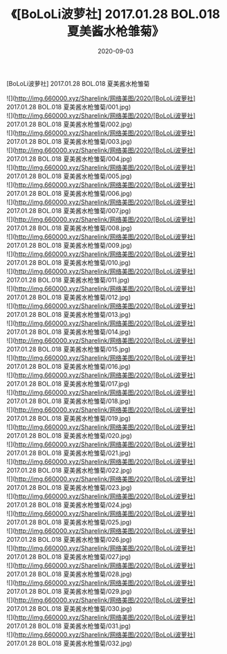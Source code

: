﻿---
layout: post
title:  《[BoLoLi波萝社] 2017.01.28 BOL.018 夏美酱水枪雏菊》
date:   2020-09-03
img: http://img.660000.xyz/Sharelink/网络美图/2020/[BoLoLi波萝社] 2017.01.28 BOL.018 夏美酱水枪雏菊/000.jpg
categories: [美女, 清纯, 唯美]
---

[BoLoLi波萝社] 2017.01.28 BOL.018 夏美酱水枪雏菊

  ![](http://img.660000.xyz/Sharelink/网络美图/2020/[BoLoLi波萝社] 2017.01.28 BOL.018 夏美酱水枪雏菊/001.jpg) <br> ![](http://img.660000.xyz/Sharelink/网络美图/2020/[BoLoLi波萝社] 2017.01.28 BOL.018 夏美酱水枪雏菊/002.jpg) <br> ![](http://img.660000.xyz/Sharelink/网络美图/2020/[BoLoLi波萝社] 2017.01.28 BOL.018 夏美酱水枪雏菊/003.jpg) <br> ![](http://img.660000.xyz/Sharelink/网络美图/2020/[BoLoLi波萝社] 2017.01.28 BOL.018 夏美酱水枪雏菊/004.jpg) <br> ![](http://img.660000.xyz/Sharelink/网络美图/2020/[BoLoLi波萝社] 2017.01.28 BOL.018 夏美酱水枪雏菊/005.jpg) <br> ![](http://img.660000.xyz/Sharelink/网络美图/2020/[BoLoLi波萝社] 2017.01.28 BOL.018 夏美酱水枪雏菊/006.jpg) <br> ![](http://img.660000.xyz/Sharelink/网络美图/2020/[BoLoLi波萝社] 2017.01.28 BOL.018 夏美酱水枪雏菊/007.jpg) <br> ![](http://img.660000.xyz/Sharelink/网络美图/2020/[BoLoLi波萝社] 2017.01.28 BOL.018 夏美酱水枪雏菊/008.jpg) <br> ![](http://img.660000.xyz/Sharelink/网络美图/2020/[BoLoLi波萝社] 2017.01.28 BOL.018 夏美酱水枪雏菊/009.jpg) <br> ![](http://img.660000.xyz/Sharelink/网络美图/2020/[BoLoLi波萝社] 2017.01.28 BOL.018 夏美酱水枪雏菊/010.jpg) <br> ![](http://img.660000.xyz/Sharelink/网络美图/2020/[BoLoLi波萝社] 2017.01.28 BOL.018 夏美酱水枪雏菊/011.jpg) <br> ![](http://img.660000.xyz/Sharelink/网络美图/2020/[BoLoLi波萝社] 2017.01.28 BOL.018 夏美酱水枪雏菊/012.jpg) <br> ![](http://img.660000.xyz/Sharelink/网络美图/2020/[BoLoLi波萝社] 2017.01.28 BOL.018 夏美酱水枪雏菊/013.jpg) <br> ![](http://img.660000.xyz/Sharelink/网络美图/2020/[BoLoLi波萝社] 2017.01.28 BOL.018 夏美酱水枪雏菊/014.jpg) <br> ![](http://img.660000.xyz/Sharelink/网络美图/2020/[BoLoLi波萝社] 2017.01.28 BOL.018 夏美酱水枪雏菊/015.jpg) <br> ![](http://img.660000.xyz/Sharelink/网络美图/2020/[BoLoLi波萝社] 2017.01.28 BOL.018 夏美酱水枪雏菊/016.jpg) <br> ![](http://img.660000.xyz/Sharelink/网络美图/2020/[BoLoLi波萝社] 2017.01.28 BOL.018 夏美酱水枪雏菊/017.jpg) <br> ![](http://img.660000.xyz/Sharelink/网络美图/2020/[BoLoLi波萝社] 2017.01.28 BOL.018 夏美酱水枪雏菊/018.jpg) <br> ![](http://img.660000.xyz/Sharelink/网络美图/2020/[BoLoLi波萝社] 2017.01.28 BOL.018 夏美酱水枪雏菊/019.jpg) <br> ![](http://img.660000.xyz/Sharelink/网络美图/2020/[BoLoLi波萝社] 2017.01.28 BOL.018 夏美酱水枪雏菊/020.jpg) <br> ![](http://img.660000.xyz/Sharelink/网络美图/2020/[BoLoLi波萝社] 2017.01.28 BOL.018 夏美酱水枪雏菊/021.jpg) <br> ![](http://img.660000.xyz/Sharelink/网络美图/2020/[BoLoLi波萝社] 2017.01.28 BOL.018 夏美酱水枪雏菊/022.jpg) <br> ![](http://img.660000.xyz/Sharelink/网络美图/2020/[BoLoLi波萝社] 2017.01.28 BOL.018 夏美酱水枪雏菊/023.jpg) <br> ![](http://img.660000.xyz/Sharelink/网络美图/2020/[BoLoLi波萝社] 2017.01.28 BOL.018 夏美酱水枪雏菊/024.jpg) <br> ![](http://img.660000.xyz/Sharelink/网络美图/2020/[BoLoLi波萝社] 2017.01.28 BOL.018 夏美酱水枪雏菊/025.jpg) <br> ![](http://img.660000.xyz/Sharelink/网络美图/2020/[BoLoLi波萝社] 2017.01.28 BOL.018 夏美酱水枪雏菊/026.jpg) <br> ![](http://img.660000.xyz/Sharelink/网络美图/2020/[BoLoLi波萝社] 2017.01.28 BOL.018 夏美酱水枪雏菊/027.jpg) <br> ![](http://img.660000.xyz/Sharelink/网络美图/2020/[BoLoLi波萝社] 2017.01.28 BOL.018 夏美酱水枪雏菊/028.jpg) <br> ![](http://img.660000.xyz/Sharelink/网络美图/2020/[BoLoLi波萝社] 2017.01.28 BOL.018 夏美酱水枪雏菊/029.jpg) <br> ![](http://img.660000.xyz/Sharelink/网络美图/2020/[BoLoLi波萝社] 2017.01.28 BOL.018 夏美酱水枪雏菊/030.jpg) <br> ![](http://img.660000.xyz/Sharelink/网络美图/2020/[BoLoLi波萝社] 2017.01.28 BOL.018 夏美酱水枪雏菊/031.jpg) <br> ![](http://img.660000.xyz/Sharelink/网络美图/2020/[BoLoLi波萝社] 2017.01.28 BOL.018 夏美酱水枪雏菊/032.jpg) <br>